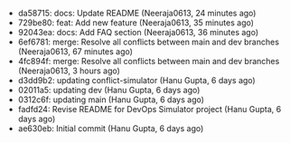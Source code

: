 - da58715: docs: Update README (Neeraja0613, 24 minutes ago)
- 729be80: feat: Add new feature (Neeraja0613, 35 minutes ago)
- 92043ea: docs: Add FAQ section (Neeraja0613, 36 minutes ago)
- 6ef6781: merge: Resolve all conflicts between main and dev branches (Neeraja0613, 67 minutes ago)
- 4fc894f: merge: Resolve all conflicts between main and dev branches (Neeraja0613, 3 hours ago)
- d3dd9b2: updating conflict-simulator (Hanu Gupta, 6 days ago)
- 02011a5: updating dev (Hanu Gupta, 6 days ago)
- 0312c6f: updating main (Hanu Gupta, 6 days ago)
- fadfd24: Revise README for DevOps Simulator project (Hanu Gupta, 6 days ago)
- ae630eb: Initial commit (Hanu Gupta, 6 days ago)